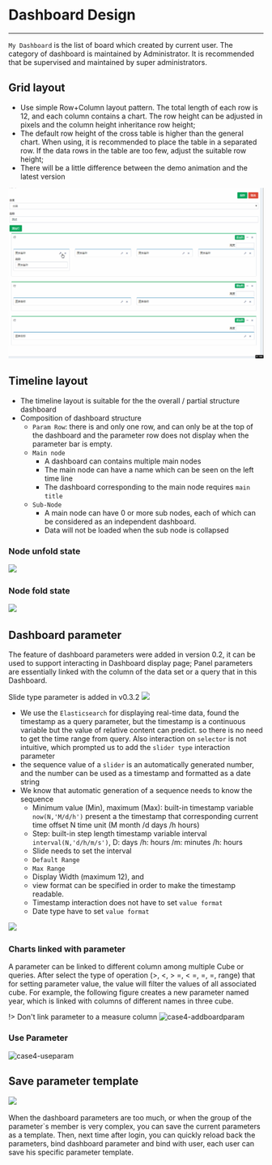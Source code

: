 <h1> Dashboard Design </h1>

---

`My Dashboard` is the list of board which created by current user. The category of dashboard is maintained by Administrator.
It is recommended that be supervised and maintained by super administrators.

## Grid layout

* Use simple Row+Column layout pattern. The total length of each row is 12, and each column contains a chart. The row height can be adjusted in pixels and the column height inheritance row height;
* The default row height of the cross table is higher than the general chart. When using, it is recommended to place the table in a separated row. If the data rows in the table are too few, adjust the suitable row height;
* There will be a little difference between the demo animation and the latest version

![board design](https://raw.githubusercontent.com/yzhang921/CloudResource/gif/gif/cboard/board_degin.gif)

## Timeline layout

* The timeline layout is suitable for the the overall / partial structure dashboard
* Composition of dashboard structure
    * `Param Row`: there is and only one row, and can only be at the top of the dashboard and the parameter row does not display when the parameter bar is empty.
    * `Main node` 
        * A dashboard can contains multiple main nodes
        * The main node can have a name which can be seen on the left time line
        * The dashboard corresponding to the main node requires `main title`
    * `Sub-Node`
        * A main node can have 0 or more sub nodes, each of which can be considered as an independent dashboard.
        * Data will not be loaded when the sub node is collapsed

### Node unfold state

![](../../../assets/TimeLineBoard.png)

### Node fold state

![](../../../assets/timeline_collapse.png)

## Dashboard parameter

The feature of dashboard parameters were added in version 0.2, it can be used to support interacting in Dashboard display page;
Panel parameters are essentially linked with the column of the data set or a query that in this Dashboard.

Slide type parameter is added in v0.3.2
![](../../../assets/config_param_slider.png)

* We use the `Elasticsearch` for displaying real-time data, found the timestamp as a query parameter, but the timestamp is a continuous variable but the value of relative content can predict. so there is no need to get the time range from  query. Also interaction on `selector` is not intuitive, which prompted us to add the `slider type` interaction parameter
* the sequence value of a `slider` is an automatically generated number, and the number can be used as a timestamp and formatted as a date string
* We know that automatic generation of a sequence needs to know the sequence
    * Minimum value (Min), maximum (Max): built-in timestamp variable `now(N,'M/d/h')` present a the timestamp that corresponding current time offset N time unit (M month /d days /h hours)
    * Step: built-in step length timestamp variable interval `interval(N,'d/h/m/s')`, D: days /h: hours /m: minutes /h: hours
    * Slide needs to set the interval
    * `Default Range`
    * `Max Range`
    * Display Width (maximum 12), and
    * view format can be specified in order to make the timestamp readable.
    * Timestamp interaction does not have to set `value format`
    * Date type have to set `value format`

![](../../../assets/slider_param.png)

### Charts linked with parameter

A parameter can be linked to different column among multiple Cube or queries.
After select the type of operation  (>, <, > =, < =, =, =, range) that for setting parameter value, the value will filter the values of all associated cube. For example, the following figure creates a new parameter named year, which is linked with columns of different names in three cube.

!> Don't link parameter to a measure column
![case4-addboardparam](https://cloud.githubusercontent.com/assets/6037522/21478022/74216f2e-cb82-11e6-9612-390a2f93184c.gif)

### Use Parameter
![case4-useparam](https://cloud.githubusercontent.com/assets/6037522/21478021/73f81fe8-cb82-11e6-95ea-d98b43a4abf2.gif)

## Save parameter template
![](../../../assets/board_param_template.png)

When the dashboard parameters are too much, or when the group of the parameter`s member is very complex, you can save the current parameters as a template.
Then, next time after login, you can quickly reload back the parameters, bind dashboard parameter and bind with user, each user can save his specific parameter template.